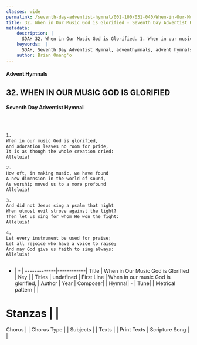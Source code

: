 ```yaml
---
classes: wide
permalink: /seventh-day-adventist-hymnal/001-100/031-040/When-in-Our-Music-God-is-Glorified/
title: 32. When in Our Music God is Glorified - Seventh Day Adventist Hymnal
metadata:
    description: |
      SDAH 32. When in Our Music God is Glorified. 1. When in our music God is glorified, And adoration leaves no room for pride, It is as though the whole creation cried: Alleluia!
    keywords:  |
      SDAH, Seventh Day Adventist Hymnal, adventhymnals, advent hymnals, When in Our Music God is Glorified, When in our music God is glorified, 
    author: Brian Onang'o
---
```


#### Advent Hymnals
## 32. WHEN IN OUR MUSIC GOD IS GLORIFIED
#### Seventh Day Adventist Hymnal

```txt



1.
When in our music God is glorified,
And adoration leaves no room for pride,
It is as though the whole creation cried:
Alleluia!

2.
How oft, in making music, we have found
A new dimension in the world of sound,
As worship moved us to a more profound
Alleluia!

3.
And did not Jesus sing a psalm that night
When utmost evil strove against the light?
Then let us sing for whom He won the fight:
Alleluia!

4.
Let every instrument be used for praise;
Let all rejoice who have a voice to raise;
And may God give us faith to sing always:
Alleluia!



```

- |   -  |
-------------|------------|
Title | When in Our Music God is Glorified |
Key |  |
Titles | undefined |
First Line | When in our music God is glorified, |
Author | 
Year | 
Composer|  |
Hymnal|  - |
Tune|  |
Metrical pattern | |
# Stanzas |  |
Chorus |  |
Chorus Type |  |
Subjects |  |
Texts |  |
Print Texts | 
Scripture Song |  |
  
